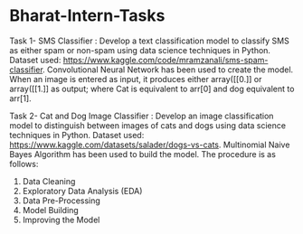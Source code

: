# Bharat-Intern-Tasks

Task 1- SMS Classifier : Develop a text classification model to classify SMS as either spam or non-spam using data science techniques in Python.
Dataset used: https://www.kaggle.com/code/mramzanali/sms-spam-classifier. 
Convolutional Neural Network has been used to create the model. 
When an image is entered as input, it produces either array([[0.]] or array([[1.]] as output; where Cat is equivalent to arr[0] and dog equivalent to arr[1].


Task 2- Cat and Dog Image Classifier : Develop an image classification model to distinguish between images of cats and dogs using data science techniques in Python.
Dataset used: https://www.kaggle.com/datasets/salader/dogs-vs-cats. 
Multinomial Naive Bayes Algorithm has been used to build the model.
The procedure is as follows:
  1) Data Cleaning
  2) Exploratory Data Analysis (EDA)
  3) Data Pre-Processing
  4) Model Building
  5) Improving the Model
  
